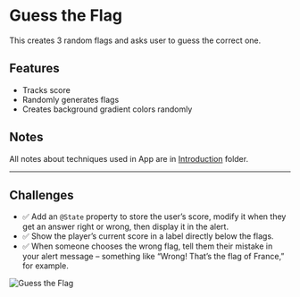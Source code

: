 # Guess the Flag

This creates 3 random flags and asks user to guess the correct one.

## Features

- Tracks score
- Randomly generates flags
- Creates background gradient colors randomly

## Notes

All notes about techniques used in App are in [Introduction](https://github.com/Sangsom/100-Days-of-SwiftUI/tree/master/Project2%20-%20Guess%20the%20Flag/Introduction) folder.

---

## Challenges

- ✅ Add an `@State` property to store the user’s score, modify it when they get an answer right or wrong, then display it in the alert.
- ✅ Show the player’s current score in a label directly below the flags.
- ✅ When someone chooses the wrong flag, tell them their mistake in your alert message – something like “Wrong! That’s the flag of France,” for example.

![Guess the Flag](https://media.giphy.com/media/fUHHFf1OTMlj5ntMG4/giphy.gif)
